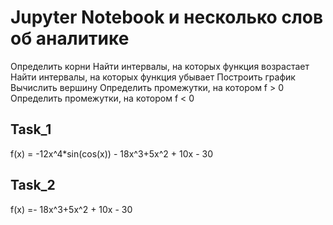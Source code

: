 # Jupyter Notebook и несколько слов об аналитике

Определить корни
Найти интервалы, на которых функция возрастает
Найти интервалы, на которых функция убывает
Построить график
Вычислить вершину
Определить промежутки, на котором f > 0
Определить промежутки, на котором f < 0

## Task_1
f(x) = -12x^4*sin(cos(x)) - 18x^3+5x^2 + 10x - 30

## Task_2
f(x) =- 18x^3+5x^2 + 10x - 30